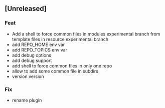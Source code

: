 <a name="unreleased"></a>
## [Unreleased]

### Feat
- Add a shell to force common files in modules experimental branch from template files in resource experimental branch
- add REPO_HOME env var
- add REPO_TOPICS env var
- add debug options
- add debug support
- add shell to force common files in only one repo
- allow to add some common file in subdirs
- version version

### Fix
- rename plugin

